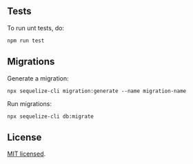 ## Tests

To run unt tests, do:
```
npm run test
```

## Migrations

Generate a migration:
```
npx sequelize-cli migration:generate --name migration-name
```

Run migrations:
```
npx sequelize-cli db:migrate
```

## License

[MIT licensed](LICENSE).
